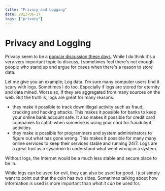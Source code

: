 ```yaml
---
title: "Privacy and Logging"
date: 2013-06-17
tags: ["privacy"]
---
```


Privacy and Logging
===================

Privacy seem to be a [popular discussion these
days](http://www.guardian.co.uk/world/the-nsa-files). While I do think
it's a very very important topic to discuss, I sometimes feel there's
not enough people who stand up and argue for cases when there's a reason
to store data.

Let me give you an example; Log data. I'm sure many computer users find
it scary with logs. Sometimes I do too. Especially if logs are stored
for eternity and data mined. Worse so, if they are aggregated from many
sources on the web. But the truth is, logs are great for many reasons:

-   they make it possible to track down illegal activity such as fraud,
    cracking and hacking attacks. This makes it possible for banks to
    keep your online bank account safe. It also makes it possible for
    credit card companies to catch when someone is using your card for
    fraudulent activities.
-   they make is possible for programmers and system administrators to
    figure out what has gone wrong. This makes it possible for many many
    online services to keep their services stable and running 24/7. Logs
    are a great tool as a sysadmin to understand what went wrong in
    a system.

Without logs, the Internet would be a much less stable and secure place
to be in.

While logs can be used for evil, they can also be used for good. I just
simply want to point out that the coin has two sides. Sometimes talking
about how information *is* used is more important than *what it can* be
used for.
